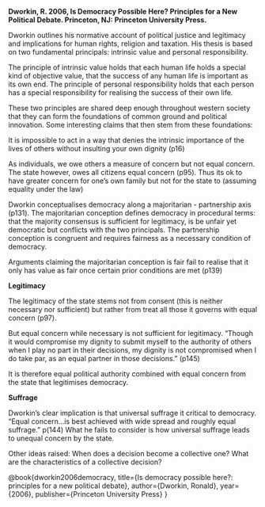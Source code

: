 **Dworkin, R. 2006, Is Democracy Possible Here? Principles for a New Political Debate. Princeton, NJ: Princeton University Press.**

Dworkin outlines his normative account of political justice and legitimacy and implications for human rights, religion and taxation.  His thesis is based on two fundamental principals: intrinsic value and personal responsibility.

The principle of intrinsic value holds that each human life holds a special kind of objective value, that the success of any human life is important as its own end.  The principle of personal responsibility holds that each person has a special responsibility for realising the success of their own life.

These two principles are shared deep enough throughout western society that they can form the foundations of common ground and political innovation.  Some interesting claims that then stem from these foundations:

It is impossible to act in a way that denies the intrinsic importance of the lives of others without insulting your own dignity (p16)

As individuals, we owe others a measure of concern but not equal concern.  The state however, owes all citizens equal concern (p95). Thus its ok to have greater concern for one’s own family but not for the state to (assuming equality under the law)

Dworkin conceptualises democracy along a majoritarian - partnership axis (p131).  The majoritarian conception defines democracy in procedural terms: that the majority consensus is sufficient for legitimacy, is be unfair yet democratic but conflicts with the two principals.  The partnership conception is congruent and requires fairness as a necessary condition of democracy.

Arguments claiming the majoritarian conception is fair fail to realise that it only has value as fair once certain prior conditions are met (p139)

**Legitimacy**

The legitimacy of the state stems not from consent (this is neither necessary nor sufficient) but rather from treat all those it governs with equal concern (p97).

But equal concern while necessary is not sufficient for legitimacy.   “Though it would compromise my dignity to submit myself to the authority of others when I play no part in their decisions, my dignity is not compromised when I do take par, as an equal partner in those decisions.” (p145)

It is therefore equal political authority combined with equal concern from the state that legitimises democracy.

**Suffrage**

Dworkin’s clear implication is that universal suffrage it critical to democracy.  “Equal concern…is best achieved with wide spread and roughly equal suffrage.” p(144)  What he fails to consider is how universal suffrage leads to unequal concern by the state.

Other ideas raised: When does a decision become a collective one?  What are the characteristics of a collective decision?

@book{dworkin2006democracy,
  title={Is democracy possible here?: principles for a new political debate},
  author={Dworkin, Ronald},
  year={2006},
  publisher={Princeton University Press}
}
